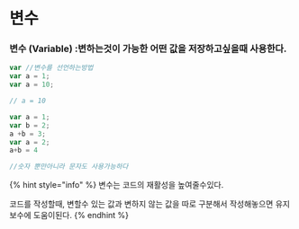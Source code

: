 # 변수

### 변수 \(Variable\) :변하는것이 가능한 어떤 값을 저장하고싶을때 사용한다.

```javascript
var //변수를 선언하는방법
var a = 1;
var a = 10;

// a = 10

var a = 1;
var b = 2;
a +b = 3;
var a = 2;
a+b = 4

//숫자 뿐만아니라 문자도 사용가능하다
```

{% hint style="info" %}
변수는 코드의 재활성을 높여줄수있다.

코드를 작성할때, 변할수 있는 값과 변하지 않는 값을 따로 구분해서 작성해놓으면 유지보수에 도움이된다.
{% endhint %}

